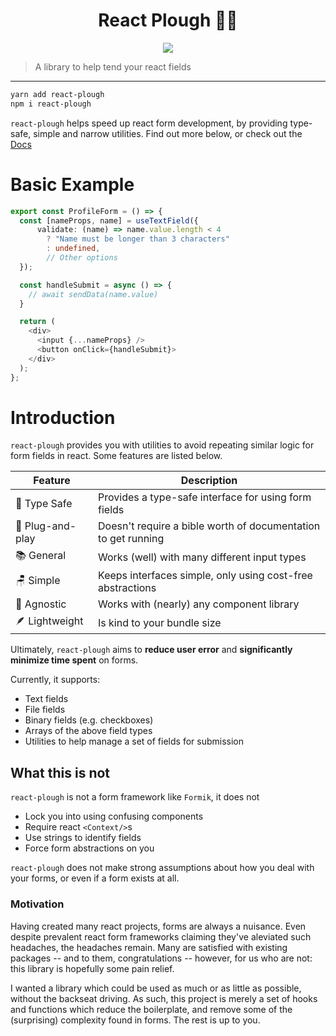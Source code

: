 <h1 align="center">React Plough 👨‍🌾</h1>

<p align="center">
    <img src="https://img.shields.io/npm/l/react-plough">
</p>

> A library to help tend your react fields

---

```sh
yarn add react-plough
npm i react-plough
```

`react-plough` helps speed up react form development, by providing type-safe, simple and narrow utilities. Find out more below, or check out the [Docs](https://react-plough.vercel.app/)

# Basic Example

```ts
export const ProfileForm = () => {
  const [nameProps, name] = useTextField({
      validate: (name) => name.value.length < 4
        ? "Name must be longer than 3 characters"
        : undefined,
        // Other options
  });

  const handleSubmit = async () => {
    // await sendData(name.value)
  }

  return (
    <div>
      <input {...nameProps} />
      <button onClick={handleSubmit}>
    </div>
  );
};
```

# Introduction

`react-plough` provides you with utilities to avoid repeating similar logic for form fields in react. Some features are listed below.

| Feature          | Description                                                   |
| ---------------- | ------------------------------------------------------------- |
| 💪 Type Safe     | Provides a type-safe interface for using form fields          |
| 🔌 Plug-and-play | Doesn't require a bible worth of documentation to get running |
| 📚 General       | Works (well) with many different input types                  |
| 🪑 Simple        | Keeps interfaces simple, only using cost-free abstractions    |
| 🤷 Agnostic      | Works with (nearly) any component library                     |
| 🪶 Lightweight    | Is kind to your bundle size                                   |

Ultimately, `react-plough` aims to **reduce user error** and **significantly minimize time spent** on forms.

Currently, it supports:

- Text fields
- File fields
- Binary fields (e.g. checkboxes)
- Arrays of the above field types
- Utilities to help manage a set of fields for submission

## What this is not

`react-plough` is not a form framework like `Formik`, it does not

- Lock you into using confusing components
- Require react `<Context/>`s
- Use strings to identify fields
- Force form abstractions on you

`react-plough` does not make strong assumptions about how you deal with your forms, or even if a form exists at all.

### Motivation

Having created many react projects, forms are always a nuisance. Even despite prevalent react form frameworks claiming they've aleviated such headaches, the headaches remain. Many are satisfied with existing packages -- and to them, congratulations -- however, for us who are not: this library is hopefully some pain relief.

I wanted a library which could be used as much or as little as possible, without the backseat driving. As such, this project is merely a set of hooks and functions which reduce the boilerplate, and remove some of the (surprising) complexity found in forms. The rest is up to you.
